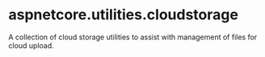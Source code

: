 # aspnetcore.utilities.cloudstorage
A collection of cloud storage utilities to assist with management of files for cloud upload.
